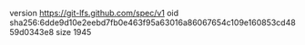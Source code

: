 version https://git-lfs.github.com/spec/v1
oid sha256:6dde9d10e2eebd7fb0e463f95a63016a86067654c109e160853cd4859d0343e8
size 1945
